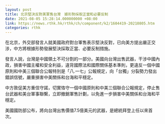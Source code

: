 ```yaml
---
layout: post
title: 北京堅決反對美軍售台灣　據形勢採取正當和必要反制
date: 2021-08-05 15:28:14.000000000 +08:00
link: https://news.rthk.hk/rthk/ch/component/k2/1604419-20210805.htm
categories: rthk
---
```


在北京，外交部發言人就美國政府對台軍售表示堅決反對，已向美方提出嚴正交涉，中方將根據形勢發展堅決採取正當、必要反制措施。

發言人說，台灣是中國領土不可分割的一部分。美國向台灣出售武器，干涉中國內政，損害中國主權和安全利益，違背國際法和國際關係基本準則，更違反一個中國原則和中美三個聯合公報特別是「八.一七」公報規定，向「台獨」分裂勢力發出錯誤信號，嚴重損害中美關係和台海和平穩定。

中方敦促美方重信守諾，切實恪守一個中國原則和中美三個聯合公報規定，停止售台武器和美台軍事聯繫，立即撤銷軍售計劃，以免進一步損害中美關係和台海和平穩定。

美國國防部公布，將向台灣出售價值7.5億美元的武器，是總統拜登上任以來首次。
